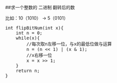 ##求一个整数的 二进制 翻转后的数

比如：10（1010） → 5（0101）

<pre>
int flipBitNum(int x){
    int n = 0;
    while(x){
        //每次取n左移一位，与x的最低位做与运算
        n = (n << 1) | (x & 1);
        //x右移一位
        x = x >> 1;
    }
    return n;
}
</pre>